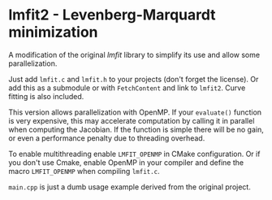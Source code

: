 # lmfit2 - Levenberg-Marquardt minimization

A modification of the original *lmfit* library to simplify its use and allow some parallelization.

Just add `lmfit.c` and `lmfit.h` to your projects (don't forget the license). Or add this as a submodule or with `FetchContent` and link to `lmfit2`. Curve fitting is also included.

This version allows parallelization with OpenMP. If your `evaluate()` function is very expensive,
this may accelerate computation by calling it in parallel when computing the Jacobian. If the function is simple
there will be no gain, or even a performance penalty due to threading overhead.

To enable multithreading enable `LMFIT_OPENMP` in CMake configuration. Or if you don't use Cmake, enable OpenMP
in your compiler and define the macro `LMFIT_OPENMP` when compiling `lmfit.c`.

`main.cpp` is just a dumb usage example derived from the original project.
